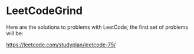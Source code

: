 # LeetCodeGrind

Here are the solutions to problems with LeetCode, the first set of problems will be:

https://leetcode.com/studyplan/leetcode-75/